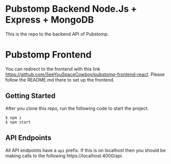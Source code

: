 # Pubstomp Backend Node.Js + Express + MongoDB

This is the repo to the backend API of Pubstomp. 

# Pubstomp Frontend

You can redirect to the frontend with this link https://github.com/SeeYouSpaceCowboy/pubstomp-frontend-react. Please follow the README.md there to set up the frontend.

## Getting Started

After you clone this repo, run the following code to start the project.

```
$ npm i
$ npm start
```

## API Endpoints

All API endpoints have a `api` prefix. If this is on localhost then you should be making calls to the following https://localhost:4000/api.
